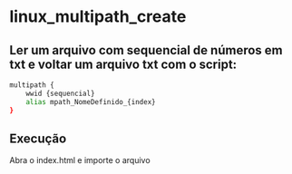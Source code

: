 # linux_multipath_create

## Ler um arquivo com sequencial de números em txt e voltar um arquivo txt com o script:
```sh
multipath {
    wwid {sequencial}
    alias mpath_NomeDefinido_{index}
}
```

## Execução

Abra o index.html e importe o arquivo

